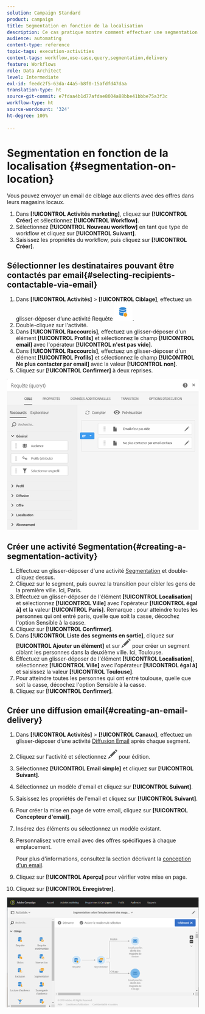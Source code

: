 ```yaml
---
solution: Campaign Standard
product: campaign
title: Segmentation en fonction de la localisation
description: Ce cas pratique montre comment effectuer une segmentation en fonction de la localisation.
audience: automating
content-type: reference
topic-tags: execution-activities
context-tags: workflow,use-case,query,segmentation,delivery
feature: Workflows
role: Data Architect
level: Intermediate
exl-id: feedc2f5-63da-44a5-b8f0-15afdfd47daa
translation-type: ht
source-git-commit: e7fdaa4b1d77afdae8004a88bbe41bbbe75a3f3c
workflow-type: ht
source-wordcount: '324'
ht-degree: 100%

---
```


# Segmentation en fonction de la localisation {#segmentation-on-location}

Vous pouvez envoyer un email de ciblage aux clients avec des offres dans leurs magasins locaux.

1. Dans **[!UICONTROL Activités marketing]**, cliquez sur **[!UICONTROL Créer]** et sélectionnez **[!UICONTROL Workflow]**.
1. Sélectionnez **[!UICONTROL Nouveau workflow]** en tant que type de workflow et cliquez sur **[!UICONTROL Suivant]**.
1. Saisissez les propriétés du workflow, puis cliquez sur **[!UICONTROL Créer]**.

## Sélectionner les destinataires pouvant être contactés par email{#selecting-recipients-contactable-via-email}

1. Dans **[!UICONTROL Activités]** > **[!UICONTROL Ciblage]**, effectuez un glisser-déposer d’une [](../../automating/using/query.md)activité Requête ![](assets/query.png).
1. Double-cliquez sur l&#39;activité.
1. Dans **[!UICONTROL Raccourcis]**, effectuez un glisser-déposer d&#39;un élément **[!UICONTROL Profils]** et sélectionnez le champ **[!UICONTROL email]** avec l&#39;opérateur **[!UICONTROL n&#39;est pas vide]**.
1. Dans **[!UICONTROL Raccourcis]**, effectuez un glisser-déposer d&#39;un élément **[!UICONTROL Profils]** et sélectionnez le champ **[!UICONTROL Ne plus contacter par email]** avec la valeur **[!UICONTROL non]**.
1. Cliquez sur **[!UICONTROL Confirmer]** à deux reprises.

![](assets/wf-complement-query.png)

## Créer une activité Segmentation{#creating-a-segmentation-activity}

1. Effectuez un glisser-déposer d&#39;une activité [Segmentation](../../automating/using/segmentation.md) et double-cliquez dessus.
1. Cliquez sur le segment, puis ouvrez la transition pour cibler les gens de la première ville. Ici, Paris.
1. Effectuez un glisser-déposer de l&#39;élément **[!UICONTROL Localisation]** et sélectionnez **[!UICONTROL Ville]** avec l&#39;opérateur **[!UICONTROL égal à]** et la valeur **[!UICONTROL Paris]**.
Remarque : pour atteindre toutes les personnes qui ont entré paris, quelle que soit la casse, décochez l&#39;option Sensible à la casse.
1. Cliquez sur **[!UICONTROL Confirmer]**.
1. Dans **[!UICONTROL Liste des segments en sortie]**, cliquez sur **[!UICONTROL Ajouter un élément]** et sur ![](assets/edit_darkgrey-24px.png) pour créer un segment ciblant les personnes dans la deuxième ville. Ici, Toulouse.
1. Effectuez un glisser-déposer de l&#39;élément **[!UICONTROL Localisation]**, sélectionnez **[!UICONTROL Ville]** avec l&#39;opérateur **[!UICONTROL égal à]** et saisissez la valeur **[!UICONTROL Toulouse]**.
1. Pour atteindre toutes les personnes qui ont entré toulouse, quelle que soit la casse, décochez l&#39;option Sensible à la casse.
1. Cliquez sur **[!UICONTROL Confirmer]**.

## Créer une diffusion email{#creating-an-email-delivery}

1. Dans **[!UICONTROL Activités]** > **[!UICONTROL Canaux]**, effectuez un glisser-déposer d’une activité [Diffusion Email](../../automating/using/email-delivery.md) après chaque segment.
1. Cliquez sur l&#39;activité et sélectionnez ![](assets/edit_darkgrey-24px.png) pour édition.
1. Sélectionnez **[!UICONTROL Email simple]** et cliquez sur **[!UICONTROL Suivant]**.
1. Sélectionnez un modèle d&#39;email et cliquez sur **[!UICONTROL Suivant]**.
1. Saisissez les propriétés de l&#39;email et cliquez sur **[!UICONTROL Suivant]**.
1. Pour créer la mise en page de votre email, cliquez sur **[!UICONTROL Concepteur d&#39;email]**.
1. Insérez des éléments ou sélectionnez un modèle existant.
1. Personnalisez votre email avec des offres spécifiques à chaque emplacement.

   Pour plus d&#39;informations, consultez la section décrivant la [conception d&#39;un email](../../designing/using/designing-from-scratch.md#designing-an-email-content-from-scratch).

1. Cliquez sur **[!UICONTROL Aperçu]** pour vérifier votre mise en page.
1. Cliquez sur **[!UICONTROL Enregistrer]**.

![](assets/wf-segmentation-location.png)
